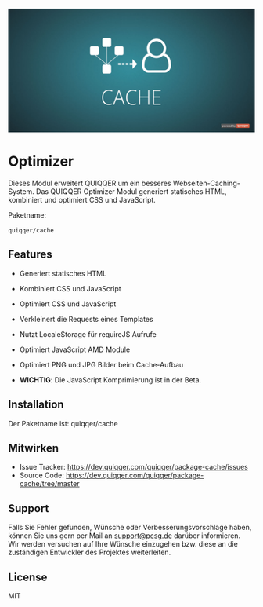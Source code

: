 ![QUIQQER Optimizer](bin/images/Readme.jpg)

Optimizer
========

Dieses Modul erweitert QUIQQER um ein besseres Webseiten-Caching-System. 
Das QUIQQER Optimizer Modul generiert statisches HTML, kombiniert und optimiert CSS und JavaScript.

Paketname:

    quiqqer/cache


Features
--------

- Generiert statisches HTML
- Kombiniert CSS und JavaScript
- Optimiert CSS und JavaScript
- Verkleinert die Requests eines Templates
- Nutzt LocaleStorage für requireJS Aufrufe
- Optimiert JavaScript AMD Module
- Optimiert PNG und JPG Bilder beim Cache-Aufbau

- **WICHTIG**: Die JavaScript Komprimierung ist in der Beta.

Installation
------------

Der Paketname ist: quiqqer/cache


Mitwirken
----------

- Issue Tracker: https://dev.quiqqer.com/quiqqer/package-cache/issues
- Source Code: https://dev.quiqqer.com/quiqqer/package-cache/tree/master


Support
-------

Falls Sie Fehler gefunden, Wünsche oder Verbesserungsvorschläge haben, 
können Sie uns gern per Mail an support@pcsg.de darüber informieren.  
Wir werden versuchen auf Ihre Wünsche einzugehen bzw. diese an die 
zuständigen Entwickler des Projektes weiterleiten.

License
-------

MIT